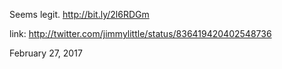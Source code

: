 Seems legit. http://bit.ly/2l6RDGm 

link: http://twitter.com/jimmylittle/status/836419420402548736 

February 27, 2017